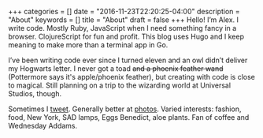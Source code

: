 +++
categories = []
date = "2016-11-23T22:20:25-04:00"
description = "About"
keywords = []
title = "About"
draft = false
+++
Hello! I’m Alex. I write code. Mostly Ruby, JavaScript when I need something fancy in a browser. ClojureScript for fun and profit. This blog uses Hugo and I keep meaning to make more than a terminal app in Go. 

I’ve been writing code ever since I turned eleven and an owl didn’t deliver my Hogwarts letter. I never got a toad ~~and a phoenix feather wand~~ (Pottermore says it's apple/phoenix feather), but creating with code is close to magical.  Still planning on a trip to the wizarding world at Universal Studios, though.

Sometimes I [tweet](https://twitter.com/alexshook). Generally better at [photos](https://www.instagram.com/alexshook/). Varied interests: fashion, food, New York, SAD lamps, Eggs Benedict, aloe plants. Fan of coffee and Wednesday Addams.
